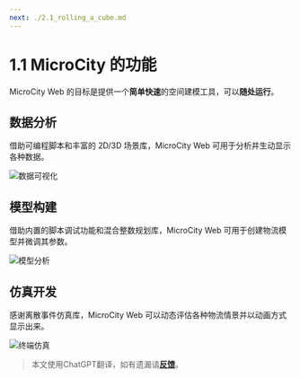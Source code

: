 ```yaml
---
next: ./2.1_rolling_a_cube.md
---
```


# 1.1 MicroCity 的功能
MicroCity Web 的目标是提供一个**简单快速**的空间建模工具，可以**随处运行**。

## 数据分析
借助可编程脚本和丰富的 2D/3D 场景库，MicroCity Web 可用于分析并生动显示各种数据。

![数据可视化](https://microcity.gitee.io/doc/img/data_visulization.png)


## 模型构建
借助内置的脚本调试功能和混合整数规划库，MicroCity Web 可用于创建物流模型并微调其参数。

![模型分析](https://microcity.gitee.io/doc/img/network_analysis.png)


## 仿真开发
感谢离散事件仿真库，MicroCity Web 可以动态评估各种物流情景并以动画方式显示出来。

![终端仿真](https://microcity.gitee.io/doc/img/terminal_simulation.apng)

> 本文使用ChatGPT翻译，如有遗漏请[**反馈**](https://github.com/huuhghhgyg/MicroCityNotes/issues/new)。